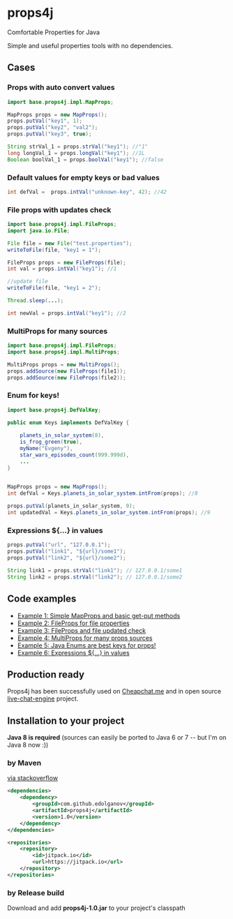 # props4j
Comfortable Properties for Java

Simple and useful properties tools with no dependencies.

## Cases
### Props with auto convert values
```java
import base.props4j.impl.MapProps;

MapProps props = new MapProps();
props.putVal("key1", 1);
props.putVal("key2", "val2");
props.putVal("key3", true);

String strVal_1 = props.strVal("key1"); //"1"
long longVal_1 = props.longVal("key1"); //1L
Boolean boolVal_1 = props.boolVal("key1"); //false
```

### Default values for empty keys or bad values
```java
int defVal =  props.intVal("unknown-key", 42); //42
```

### File props with updates check
```java
import base.props4j.impl.FileProps;
import java.io.File;

File file = new File("test.properties");
writeToFile(file, "key1 = 1");

FileProps props = new FileProps(file);
int val = props.intVal("key1"); //1

//update file
writeToFile(file, "key1 = 2");

Thread.sleep(...);

int newVal = props.intVal("key1"); //2
```

### MultiProps for many sources
```java
import base.props4j.impl.FileProps;
import base.props4j.impl.MultiProps;

MultiProps props = new MultiProps();
props.addSource(new FileProps(file1));
props.addSource(new FileProps(file2));
```

### Enum for keys!
```java
import base.props4j.DefValKey;

public enum Keys implements DefValKey {
	
	planets_in_solar_system(8),
	is_frog_green(true),
	myName("Evgeny"),
	star_wars_episodes_count(999.999d),
	...
}


MapProps props = new MapProps();
int defVal = Keys.planets_in_solar_system.intFrom(props); //8
		
props.putVal(planets_in_solar_system, 9);
int updatedVal = Keys.planets_in_solar_system.intFrom(props); //9
```

### Expressions ${...} in values
```java
props.putVal("url", "127.0.0.1");
props.putVal("link1", "${url}/some1");
props.putVal("link2", "${url}/some2");

String link1 = props.strVal("link1"); // 127.0.0.1/some1
String link2 = props.strVal("link2"); // 127.0.0.1/some2
```

## Code examples
- [Example 1: Simple MapProps and basic get-put methods](https://github.com/edolganov/props4j/blob/master/props-common/src/test/java/examples/Ex1_Simple_map_props.java)
- [Example 2: FileProps for file properties](https://github.com/edolganov/props4j/blob/master/props-common/src/test/java/examples/Ex2_File_props.java)
- [Example 3: FileProps and file updated check](https://github.com/edolganov/props4j/blob/master/props-common/src/test/java/examples/Ex3_File_props_update.java)
- [Example 4: MultiProps for many props sources](https://github.com/edolganov/props4j/blob/master/props-common/src/test/java/examples/Ex4_Multi_props.java)
- [Example 5: Java Enums are best keys for props!](https://github.com/edolganov/props4j/blob/master/props-common/src/test/java/examples/Ex5_Enum_by_key.java)
- [Example 6: Expressions ${...} in values](https://github.com/edolganov/props4j/blob/master/props-common/src/test/java/examples/Ex6_Expressions_in_vals.java)


## Production ready
Props4j has been successfully used on [Cheapchat.me](http://cheapchat.me) and in open source [live-chat-engine](https://github.com/edolganov/live-chat-engine) project.


## Installation to your project
**Java 8 is required** 
(sources can easily be ported to Java 6 or 7 -- but I'm on Java 8 now :))

### by Maven
[via stackoverflow](http://stackoverflow.com/questions/20161602/loading-maven-dependencies-from-github)
```xml
<dependencies>
	<dependency>
		<groupId>com.github.edolganov</groupId>
		<artifactId>props4j</artifactId>
		<version>1.0</version>
	</dependency>
</dependencies>

<repositories>
	<repository>
		<id>jitpack.io</id>
		<url>https://jitpack.io</url>
	</repository>
</repositories>
```

### by Release build
Download and add **props4j-1.0.jar** to your project's classpath
